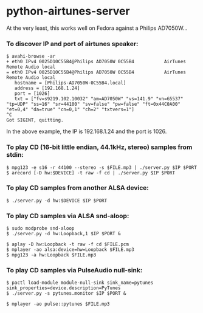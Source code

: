 # python-airtunes-server

At the very least, this works well on Fedora against a Philips AD7050W...

### To discover IP and port of airtunes speaker:

```
$ avahi-browse -ar
+ eth0 IPv4 0025D10C55B4@Philips AD7050W 0C55B4           AirTunes Remote Audio local
= eth0 IPv4 0025D10C55B4@Philips AD7050W 0C55B4           AirTunes Remote Audio local
   hostname = [Philips-AD7050W-0C55B4.local]
   address = [192.168.1.24]
   port = [1026]
   txt = ["fv=s9219.102.10032" "am=AD7050W" "vs=141.9" "vn=65537" "tp=UDP" "ss=16" "sr=44100" "sv=false" "pw=false" "ft=0x44C0A00" "et=0,4" "da=true" "cn=0,1" "ch=2" "txtvers=1"]
^C
Got SIGINT, quitting.
```

In the above example, the IP is 192.168.1.24 and the port is 1026.

### To play CD (16-bit little endian, 44.1kHz, stereo) samples from stdin:

```
$ mpg123 -e s16 -r 44100 --stereo -s $FILE.mp3 | ./server.py $IP $PORT
$ arecord [-D hw:$DEVICE] -t raw -f cd | ./server.py $IP $PORT
```

### To play CD samples from another ALSA device:

```
$ ./server.py -d hw:$DEVICE $IP $PORT
```

### To play CD samples via ALSA snd-aloop:

```
$ sudo modprobe snd-aloop
$ ./server.py -d hw:Loopback,1 $IP $PORT &

$ aplay -D hw:Loopback -t raw -f cd $FILE.pcm
$ mplayer -ao alsa:device=hw=Loopback $FILE.mp3
$ mpg123 -a hw:Loopback $FILE.mp3
```

### To play CD samples via PulseAudio null-sink:

```
$ pactl load-module module-null-sink sink_name=pytunes sink_properties=device.description=PyTunes
$ ./server.py -s pytunes.monitor $IP $PORT &

$ mplayer -ao pulse::pytunes $FILE.mp3
```